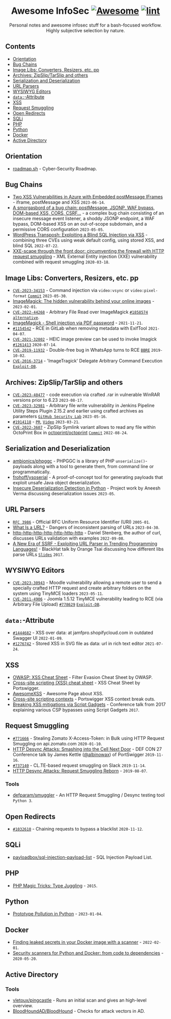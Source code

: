 <div align="center">

<!-- title -->

<!--lint ignore no-dead-urls-->

# Awesome InfoSec [![Awesome](https://awesome.re/badge.svg)](https://awesome.re) [![lint](https://github.com/spekulatius/awesome-infosec/actions/workflows/lint.yaml/badge.svg)](https://github.com/spekulatius/awesome-infosec/actions/workflows/lint.yaml)

<!-- subtitle -->

Personal notes and awesome infosec stuff for a bash-focused workflow. Highly subjective selection by nature.

<!-- image -->

<!--
<a href="" target="_blank" rel="noopener noreferrer">
  <img src="" />
</a>
-->

<!-- description -->

</div>

<!-- TOC -->

## Contents

- [Orientation](#orientation)
- [Bug Chains](#bug-chains)
- [Image Libs: Converters, Resizers, etc. pp](#image-libs-converters-resizers-etc-pp)
- [Archives: ZipSlip/TarSlip and others](#archives-zipsliptarslip-and-others)
- [Serialization and Deserialization](#serialization-and-deserialization)
- [URL Parsers](#url-parsers)
- [WYSIWYG Editors](#wysiwyg-editors)
- [`data:`-Attribute](#data-attribute)
- [XSS](#xss)
- [Request Smuggling](#request-smuggling)
- [Open Redirects](#open-redirects)
- [SQLi](#sqli)
- [PHP](#php)
- [Python](#python)
- [Docker](#docker)
- [Active Directory](#active-directory)

<!-- CONTENT -->

## Orientation

- [roadmap.sh](https://roadmap.sh/cyber-security) - Cyber-Security Roadmap.

## Bug Chains

- [Two XSS Vulnerabilities in Azure with Embedded postMessage IFrames](https://orca.security/resources/blog/examining-two-xss-vulnerabilities-in-azure-services/) - iframe, postMessage and XSS `2023-06-14`.
- [A smorgasbord of a bug chain: postMessage, JSONP, WAF bypass, DOM-based XSS, CORS, CSRF…](https://jub0bs.com/posts/2023-05-05-smorgasbord-of-a-bug-chain/) - a complex bug chain consisting of an insecure message event listener, a shoddy JSONP endpoint, a WAF bypass, DOM-based XSS on an out-of-scope subdomain, and a permissive CORS configuration `2023-05-05`.
- [WordPress Transposh: Exploiting a Blind SQL Injection via XSS](https://www.rcesecurity.com/2022/07/WordPress-Transposh-Exploiting-a-Blind-SQL-Injection-via-XSS/) - combining three CVEs using weak default config, using stored XSS, and blind SQL `2022-07-22`. 
- [XXE-scape through the front door: circumventing the firewall with HTTP request smuggling](https://honoki.net/2020/03/18/xxe-scape-through-the-front-door-circumventing-the-firewall-with-http-request-smuggling/) - XML External Entity injection (XXE) vulnerability combined with request smuggling `2020-03-18`.

## Image Libs: Converters, Resizers, etc. pp

- [`CVE-2023-34153`](https://nvd.nist.gov/vuln/detail/CVE-2023-34153) - Command injection via `video:vsync` or `video:pixel-format` [`Commit`](https://github.com/ImageMagick/ImageMagick/issues/6338) `2023-05-30`.
- [ImageMagick: The hidden vulnerability behind your online images](https://www.metabaseq.com/imagemagick-zero-days/) - `2023-02-01`.
- [`CVE-2022-44268`](https://github.com/duc-nt/CVE-2022-44268-ImageMagick-Arbitrary-File-Read-PoC) - Arbitrary File Read over ImageMagick [`#1858574`](https://hackerone.com/reports/1858574) [`alternative`](https://github.com/voidz0r/CVE-2022-44268).
- [ImageMagick - Shell injection via PDF password](https://insert-script.blogspot.com/2020/11/imagemagick-shell-injection-via-pdf.html) - `2021-11-21`.
- [`#1154542`](https://hackerone.com/reports/1154542) - RCE in GitLab when removing metadata with ExifTool `2021-04-07`.
- [`CVE-2021-32802`](https://nvd.nist.gov/vuln/detail/CVE-2021-32802) - HEIC image preview can be used to invoke Imagick [`#1261413`](https://hackerone.com/reports/1261413) `2020-07-14`.
- [`CVE-2019-11932`](https://awakened1712.github.io/hacking/hacking-whatsapp-gif-rce/) - Double-free bug in WhatsApp turns to RCE [`BBRE`](https://www.youtube.com/watch?v=lplExF6djQ4) `2019-10-02`.
- [`CVE-2016-3714`](https://nvd.nist.gov/vuln/detail/CVE-2016-3714) - 'ImageTragick' Delegate Arbitrary Command Execution [`Exploit-DB`](https://www.exploit-db.com/exploits/39791).

## Archives: ZipSlip/TarSlip and others

- [`CVE-2023-40477`](https://www.zerodayinitiative.com/advisories/ZDI-23-1152/) - code execution via crafted .rar in vulnerable WinRAR versions prior to 6.23 `2023-08-17`.
- [`CVE-2023-32981`](https://nvd.nist.gov/vuln/detail/CVE-2023-32981) - Arbitrary file write vulnerability in Jenkins Pipeline Utility Steps Plugin 2.15.2 and earlier using crafted archives as parameters [`GitHub Security Lab`](https://securitylab.github.com/advisories/GHSL-2023-058_GHSL-2023-059_Pipeline_Utility_Steps_Plugin/) `2023-05-16`.
- [`#1914118`](https://hackerone.com/reports/1914118) - [`PR`](https://github.com/github/securitylab/issues/728), [`Video`](https://www.youtube.com/watch?v=F95U912u7OQ) `2023-03-21`.
- [`CVE-2022-3607`](https://huntr.dev/bounties/2d1db3c9-93e8-4902-a55b-5ea53c22aa11/) - ZipSlip Symlink variant allows to read any file within OctoPrint Box in [octoprint/octoprint](https://github.com/OctoPrint/OctoPrint) [`Commit`](https://github.com/octoprint/octoprint/commit/3cca3a43f3d085e9bbe5a5840c8255bb1b5d052e) `2022-08-24`.

## Serialization and Deserialization

- [ambionics/phpggc](https://github.com/ambionics/phpggc) - PHPGGC is a library of PHP `unserialize()`-payloads along with a tool to generate them, from command line or programmatically.
- [frohoff/ysoserial](https://github.com/frohoff/ysoserial) - A proof-of-concept tool for generating payloads that exploit unsafe Java object deserialization.
- [Insecure Deserialization Detection in Python](https://scholarworks.sjsu.edu/etd_projects/1270?utm_source=scholarworks.sjsu.edu%2Fetd_projects%2F1270) - Project work by Aneesh Verma discussing deserialization issues `2023-05`.

## URL Parsers

- [`RFC 3986`](https://www.rfc-editor.org/rfc/rfc3986) - Official RFC Uniform Resource Identifier (URI) `2005-01`.
- [What Is a URL?](https://azeemba.com/posts/what-is-a-url.html) - Dangers of inconsistent parsing of URLs `2023-04-30`.
- [http-http-http-http-http-http-http](https://daniel.haxx.se/blog/2022/09/08/http-http-http-http-http-http-http/) - Daniel Stenberg, the author of curl, discusses URLs validation with examples `2022-09-08`.
- [A New Era of SSRF - Exploiting URL Parser in Trending Programming Languages!](https://www.youtube.com/watch?v=voTHFdL9S2k) - BlackHat talk by Orange Tsai discussing how different libs parse URLs [`Slides`](https://www.blackhat.com/docs/us-17/thursday/us-17-Tsai-A-New-Era-Of-SSRF-Exploiting-URL-Parser-In-Trending-Programming-Languages.pdf) `2017`.

## WYSIWYG Editors

- [`CVE-2023-30943`](https://nvd.nist.gov/vuln/detail/CVE-2023-30943) - Moodle vulnerability allowing a remote user to send a specially crafted HTTP request and create arbitrary folders on the system using TinyMCE loaders `2023-05-11`.
- [`CVE-2011-4906`](https://nvd.nist.gov/vuln/detail/CVE-2011-4906) - Joomla 1.5.12 TinyMCE vulnerability leading to RCE (via Arbitrary File Upload) [`#778629`](https://hackerone.com/reports/778629) [`Exploit-DB`](https://www.exploit-db.com/exploits/10183).

## `data:`-Attribute

- [`#1444682`](https://hackerone.com/reports/1444682) - XSS over data: at jamfpro.shopifycloud.com in outdated Swagger UI `2022-01-09`.
- [`#1276742`](https://hackerone.com/reports/1276742) - Stored XSS in SVG file as data: url in rich text editor `2021-07-24`.

## XSS

- [OWASP: XSS Cheat Sheet](https://cheatsheetseries.owasp.org/cheatsheets/XSS_Filter_Evasion_Cheat_Sheet.html) - Filter Evasion Cheat Sheet by OWASP.
- [Cross-site scripting (XSS) cheat sheet](https://portswigger.net/web-security/cross-site-scripting/cheat-sheet) - XSS Cheat Sheet by Portswigger.
- [AwesomeXSS](https://github.com/s0md3v/AwesomeXSS) - Awesome Page about XSS.
- [Cross-site scripting contexts](https://portswigger.net/web-security/cross-site-scripting/contexts) - Portswigger XSS context break outs.
- [Breaking XSS mitigations via Script Gadgets](https://www.blackhat.com/docs/us-17/thursday/us-17-Lekies-Dont-Trust-The-DOM-Bypassing-XSS-Mitigations-Via-Script-Gadgets.pdf) - Conference talk from 2017 explaining various CSP bypasses using Script Gadgets `2017`.

## Request Smuggling

- [`#771666`](https://hackerone.com/reports/771666) - Stealing Zomato X-Access-Token: in Bulk using HTTP Request Smuggling on api.zomato.com `2020-01-10`.
- [HTTP Desync Attacks: Smashing into the Cell Next Door](https://www.youtube.com/watch?v=w-eJM2Pc0KI) - DEF CON 27 Conference talk by James Kettle ([@albinowax](https://twitter.com/albinowax)) of PortSwigger `2019-11-16`.
- [`#737140`](https://hackerone.com/reports/737140) - CL.TE-based request smuggling on Slack `2019-11-14`.
- [HTTP Desync Attacks: Request Smuggling Reborn](https://portswigger.net/research/http-desync-attacks-request-smuggling-reborn) - `2019-08-07`.

### Tools

- [defparam/smuggler](https://github.com/defparam/smuggler) - An HTTP Request Smuggling / Desync testing tool `Python 3`.

## Open Redirects

- [`#1032610`](https://hackerone.com/reports/1032610) - Chaining requests to bypass a blacklist `2020-11-12`.

## SQLi

- [payloadbox/sql-injection-payload-list](https://github.com/payloadbox/sql-injection-payload-list) - SQL Injection Payload List.

## PHP

- [PHP Magic Tricks: Type Juggling](https://owasp.org/www-pdf-archive/PHPMagicTricks-TypeJuggling.pdf) - `2015`.

## Python

- [Prototype Pollution in Python](https://blog.abdulrah33m.com/prototype-pollution-in-python/) - `2023-01-04`.

## Docker

- [Finding leaked secrets in your Docker image with a scanner](https://pythonspeed.com/articles/docker-secret-scanner/) - `2022-02-01`.
- [Security scanners for Python and Docker: from code to dependencies](https://pythonspeed.com/articles/docker-python-security-scan/) - `2020-05-20`.

## Active Directory

### Tools

- [vletoux/pingcastle](https://github.com/vletoux/pingcastle) - Runs an initial scan and gives an high-level overview.
- [BloodHoundAD/BloodHound](https://github.com/BloodHoundAD/BloodHound) - Checks for attack vectors in AD.

<!-- END CONTENT -->
